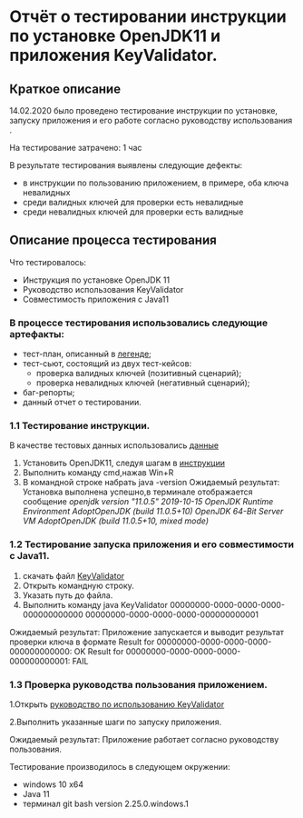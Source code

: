 # Отчёт о тестировании инструкции по установке OpenJDK11 и приложения KeyValidator.

## Краткое описание

14.02.2020 было проведено тестирование инструкции по установке, запуску приложения и его работе согласно руководству использования .

На тестирование затрачено: 1 час

В результате тестирования выявлены следующие дефекты:
* в инструкции по пользованию приложением, в примере, оба ключа невалидных
* среди валидных ключей для проверки есть невалидные 
* среди невалидных ключей для проверки есть валидные

## Описание процесса тестирования

Что тестировалось:
* Инструкция по установке OpenJDK 11
* Руководство использования KeyValidator
* Совместимость приложения с Java11
### В процессе тестирования использовались следующие артефакты:
* тест-план, описанный в [легенде](https://github.com/netology-code/javaqa-homeworks/tree/master/intro#%D0%BB%D0%B5%D0%B3%D0%B5%D0%BD%D0%B4%D0%B0);
* тест-сьют, состоящий из двух тест-кейсов: 
    * проверка валидных ключей (позитивный сценарий);
    * проверка невалидных ключей (негативный сценарий);
* баг-репорты;
* данный отчет о тестировании.

### 1.1 Тестирование инструкции.
В качестве тестовых данных использовались [данные](https://github.com/netology-code/javaqa-homeworks/blob/master/intro/openjdk11-manual.md#windows)
 1. Установить OpenJDK11, следуя шагам в [инструкции](https://github.com/netology-code/javaqa-homeworks/blob/master/intro/openjdk11-manual.md#windows)
2. Выполнить команду cmd,нажав Win+R
3. В командной строке набрать java -version
Ожидаемый результат:
Установка выполнена успешно,в терминале отображается сообщение *openjdk version "11.0.5" 2019-10-15
OpenJDK Runtime Environment AdoptOpenJDK (build 11.0.5+10)
OpenJDK 64-Bit Server VM AdoptOpenJDK (build 11.0.5+10, mixed mode)*

### 1.2 Тестирование запуска приложения и его совместимости с Java11.

1. скачать файл [KeyValidator](https://github.com/netology-code/javaqa-homeworks/blob/master/intro/artifacts/KeyValidator.class)
2. Открыть командную строку.
3. Указать путь до файла.
4. Выполнить команду 
java KeyValidator 00000000-0000-0000-0000-000000000000 00000000-0000-0000-0000-000000000001

Ожидаемый результат:
Приложение запускается и выводит результат проверки ключа в формате Result for 00000000-0000-0000-0000-000000000000: OK
Result for 00000000-0000-0000-0000-000000000001: FAIL

### 1.3 Проверка руководства пользования приложением.
  1.Открыть [руководство по использованию KeyValidator](https://github.com/netology-code/javaqa-homeworks/blob/master/intro/user-manual.md)
  
  2.Выполнить указанные шаги по запуску приложения.


Ожидаемый результат:
Приложение работает согласно руководству пользования.

Тестирование производилось в следующем окружении:
* windows 10 x64
* Java 11
* терминал git bash version 2.25.0.windows.1

